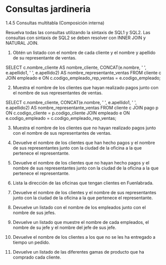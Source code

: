 # Consultas jardineria

 1.4.5 Consultas multitabla (Composición interna) 

 Resuelva todas las consultas utilizando la sintaxis de SQL1 y SQL2. Las consultas con sintaxis de SQL2 se deben resolver con INNER JOIN y NATURAL JOIN. 

 1. Obtén un listado con el nombre de cada cliente y el nombre y apellido de su representante de ventas. 

SELECT 
    c.nombre_cliente AS nombre_cliente,
    CONCAT(e.nombre, ' ', e.apellido1, ' ', e.apellido2) AS nombre_representante_ventas
FROM cliente c
JOIN empleado e ON c.codigo_empleado_rep_ventas = e.codigo_empleado;

 2. Muestra el nombre de los clientes que hayan realizado pagos junto con el nombre de sus representantes de ventas. 

SELECT c.nombre_cliente,     CONCAT(e.nombre, ' ', e.apellido1, ' ', e.apellido2) AS nombre_representante_ventas
FROM cliente c
JOIN pago p ON c.codigo_cliente = p.codigo_cliente
JOIN empleado e ON e.codigo_empleado = c.codigo_empleado_rep_ventas;

 3. Muestra el nombre de los clientes que no hayan realizado pagos junto con el nombre de sus representantes de ventas. 

 4. Devuelve el nombre de los clientes que han hecho pagos y el nombre de sus representantes junto con la ciudad de la oficina a la que pertenece el representante. 

 5. Devuelve el nombre de los clientes que no hayan hecho pagos y el nombre de sus representantes junto con la ciudad de la oficina a la que pertenece el representante. 

 6. Lista la dirección de las oficinas que tengan clientes en Fuenlabrada. 

 7. Devuelve el nombre de los clientes y el nombre de sus representantes junto con la ciudad de la oficina a la que pertenece el representante. 

 8. Devuelve un listado con el nombre de los empleados junto con el nombre de sus jefes. 

 9. Devuelve un listado que muestre el nombre de cada empleados, el nombre de su jefe y el nombre del jefe de sus jefe. 

 10. Devuelve el nombre de los clientes a los que no se les ha entregado a tiempo un pedido. 

 11. Devuelve un listado de las diferentes gamas de producto que ha comprado cada cliente. 

